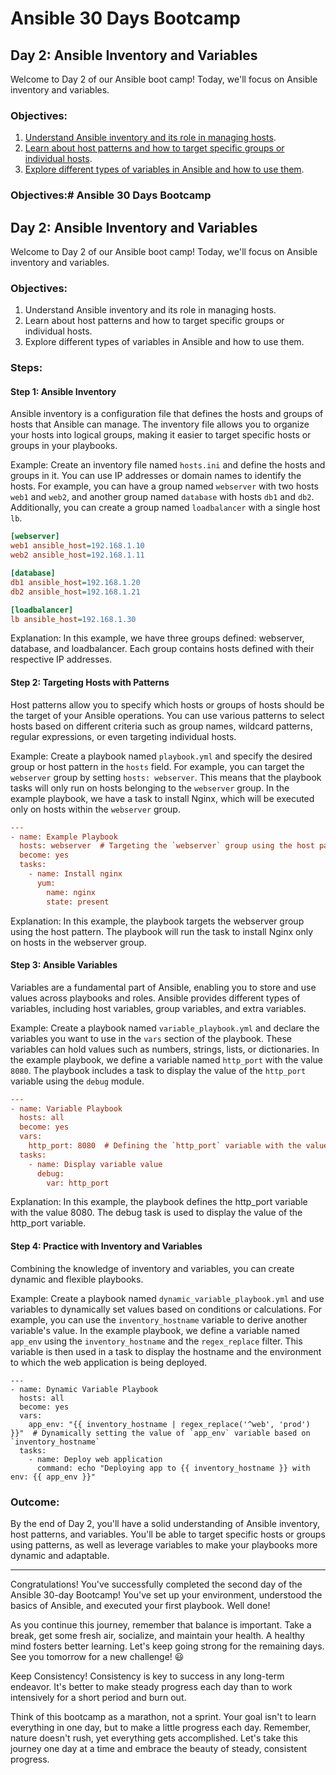
# Ansible 30 Days Bootcamp

## Day 2: Ansible Inventory and Variables

Welcome to Day 2 of our Ansible boot camp! Today, we'll focus on Ansible inventory and variables.

### Objectives:

1. [Understand Ansible inventory and its role in managing hosts](#step-1-ansible-inventory).
2. [Learn about host patterns and how to target specific groups or individual hosts](#step-2-targeting-hosts-with-patterns).
3. [Explore different types of variables in Ansible and how to use them](#step-3-ansible-variables).


### Objectives:# Ansible 30 Days Bootcamp

## Day 2: Ansible Inventory and Variables

Welcome to Day 2 of our Ansible boot camp! Today, we'll focus on Ansible inventory and variables.

### Objectives:

1. Understand Ansible inventory and its role in managing hosts.
2. Learn about host patterns and how to target specific groups or individual hosts.
3. Explore different types of variables in Ansible and how to use them.

### Steps:

#### Step 1: Ansible Inventory

Ansible inventory is a configuration file that defines the hosts and groups of hosts that Ansible can manage. The inventory file allows you to organize your hosts into logical groups, making it easier to target specific hosts or groups in your playbooks.

Example:
Create an inventory file named `hosts.ini` and define the hosts and groups in it. You can use IP addresses or domain names to identify the hosts. For example, you can have a group named `webserver` with two hosts `web1` and `web2`, and another group named `database` with hosts `db1` and `db2`. Additionally, you can create a group named `loadbalancer` with a single host `lb`.

```ini
[webserver]
web1 ansible_host=192.168.1.10
web2 ansible_host=192.168.1.11

[database]
db1 ansible_host=192.168.1.20
db2 ansible_host=192.168.1.21

[loadbalancer]
lb ansible_host=192.168.1.30
```

Explanation: In this example, we have three groups defined: webserver, database, and loadbalancer. Each group contains hosts defined with their respective IP addresses.



#### Step 2: Targeting Hosts with Patterns

Host patterns allow you to specify which hosts or groups of hosts should be the target of your Ansible operations. You can use various patterns to select hosts based on different criteria such as group names, wildcard patterns, regular expressions, or even targeting individual hosts.

Example:
Create a playbook named `playbook.yml` and specify the desired group or host pattern in the `hosts` field. For example, you can target the `webserver` group by setting `hosts: webserver`. This means that the playbook tasks will only run on hosts belonging to the `webserver` group. In the example playbook, we have a task to install Nginx, which will be executed only on hosts within the `webserver` group.

```ini
---
- name: Example Playbook
  hosts: webserver  # Targeting the `webserver` group using the host pattern
  become: yes
  tasks:
    - name: Install nginx
      yum:
        name: nginx
        state: present
```
Explanation: In this example, the playbook targets the webserver group using the host pattern. The playbook will run the task to install Nginx only on hosts in the webserver group.


#### Step 3: Ansible Variables

Variables are a fundamental part of Ansible, enabling you to store and use values across playbooks and roles. Ansible provides different types of variables, including host variables, group variables, and extra variables.

Example:
Create a playbook named `variable_playbook.yml` and declare the variables you want to use in the `vars` section of the playbook. These variables can hold values such as numbers, strings, lists, or dictionaries. In the example playbook, we define a variable named `http_port` with the value `8080`. The playbook includes a task to display the value of the `http_port` variable using the `debug` module.

```ini
---
- name: Variable Playbook
  hosts: all
  become: yes
  vars:
    http_port: 8080  # Defining the `http_port` variable with the value `8080`
  tasks:
    - name: Display variable value
      debug:
        var: http_port

```
Explanation: In this example, the playbook defines the http_port variable with the value 8080. The debug task is used to display the value of the http_port variable.

#### Step 4: Practice with Inventory and Variables

Combining the knowledge of inventory and variables, you can create dynamic and flexible playbooks.

Example:
Create a playbook named `dynamic_variable_playbook.yml` and use variables to dynamically set values based on conditions or calculations. For example, you can use the `inventory_hostname` variable to derive another variable's value. In the example playbook, we define a variable named `app_env` using the `inventory_hostname` and the `regex_replace` filter. This variable is then used in a task to display the hostname and the environment to which the web application is being deployed.

```init
---
- name: Dynamic Variable Playbook
  hosts: all
  become: yes
  vars:
    app_env: "{{ inventory_hostname | regex_replace('^web', 'prod') }}"  # Dynamically setting the value of `app_env` variable based on `inventory_hostname`
  tasks:
    - name: Deploy web application
      command: echo "Deploying app to {{ inventory_hostname }} with env: {{ app_env }}"
```

### Outcome:

By the end of Day 2, you'll have a solid understanding of Ansible inventory, host patterns, and variables. You'll be able to target specific hosts or groups using patterns, as well as leverage variables to make your playbooks more dynamic and adaptable.

---
Congratulations!
You've successfully completed the second day of the Ansible 30-day Bootcamp! You've set up your environment, understood the basics of Ansible, and executed your first playbook. Well done!

As you continue this journey, remember that balance is important. Take a break, get some fresh air, socialize, and maintain your health. A healthy mind fosters better learning. Let's keep going strong for the remaining days. See you tomorrow for a new challenge! 😃

Keep Consistency!
Consistency is key to success in any long-term endeavor. It's better to make steady progress each day than to work intensively for a short period and burn out.

Think of this bootcamp as a marathon, not a sprint. Your goal isn't to learn everything in one day, but to make a little progress each day. Remember, nature doesn't rush, yet everything gets accomplished. Let's take this journey one day at a time and embrace the beauty of steady, consistent progress.